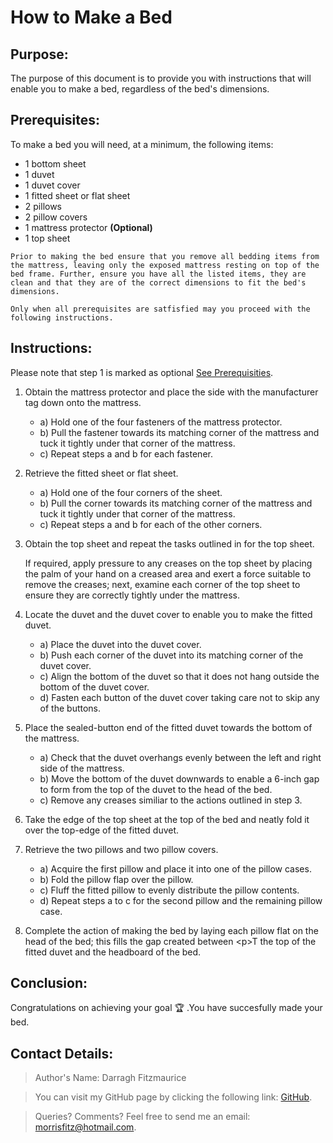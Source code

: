 How to Make a Bed  
=================

Purpose:
--------

The purpose of this document is to provide you with instructions that will enable you to make a bed, regardless of the bed's dimensions. 

<a name='Anchor1'></a>

Prerequisites: 
--------------

To make a bed you will need, at a minimum, the following items:
* 1 bottom sheet 
* 1 duvet
* 1 duvet cover
* 1 fitted sheet or flat sheet
* 2 pillows
* 2 pillow covers
* 1 mattress protector **(Optional)**
* 1 top sheet

```
Prior to making the bed ensure that you remove all bedding items from the mattress, leaving only the exposed mattress resting on top of the bed frame. Further, ensure you have all the listed items, they are clean and that they are of the correct dimensions to fit the bed's dimensions. 

Only when all prerequisites are satfisfied may you proceed with the following instructions.
```

Instructions:
-------------

Please note that step 1 is marked as optional [See Prerequisities](#Anchor1).

1) Obtain the mattress protector and place the side with the manufacturer tag down onto the mattress. 
   - a) Hold one of the four fasteners of the mattress protector.
   - b) Pull the fastener towards its matching corner of the mattress and tuck it tightly under that corner of the mattress.
   - c) Repeat steps a and b for each fastener.
   
2) Retrieve the fitted sheet or flat sheet. 
   * a) Hold one of the four corners of the sheet.
   * b) Pull the corner towards its matching corner of the mattress and tuck it tightly under that corner of the mattress. 
   * c) Repeat steps a and b for each of the other corners. 
   
3) Obtain the top sheet and repeat the tasks outlined in  for the top sheet. 
   <p>If required, apply pressure to any creases on the top sheet by placing the palm of your hand on a creased area and exert              a force suitable to remove the creases; next, examine each corner of the top sheet to ensure they are correctly tightly under 
   the mattress.

4) Locate the duvet and the duvet cover to enable you to make the fitted duvet. 
   - a) Place the duvet into the duvet cover.
   - b) Push each corner of the duvet into its matching corner of the duvet cover. 
   - c) Align the bottom of the duvet so that it does not hang outside the bottom of the duvet cover.
   - d) Fasten each button of the duvet cover taking care not to skip any of the buttons.

5) Place the sealed-button end of the fitted duvet towards the bottom of the mattress.
   - a) Check that the duvet overhangs evenly between the left and right side of the mattress. 
   - b) Move the bottom of the duvet downwards to enable a 6-inch gap to form from the top of the duvet to the head of the 
        bed.
   - c) Remove any creases similiar to the actions outlined in step 3. 

6) Take the edge of the top sheet at the top of the bed and neatly fold it over the top-edge of the fitted duvet. 

7) Retrieve the two pillows and two pillow covers.
   - a) Acquire the first pillow and place it into one of the pillow cases.
   - b) Fold the pillow flap over the pillow. 
   - c) Fluff the fitted pillow to evenly distribute the pillow contents. 
   - d) Repeat steps a to c for the second pillow and the remaining pillow case. 

8) Complete the action of making the bed by laying each pillow flat on the head of the bed; this fills the gap created between   &lt;p&gt;T the top of the fitted duvet and the headboard of the bed. 

Conclusion:
-----------

Congratulations on achieving your goal :trophy: .You have succesfully made your bed.

Contact Details:
-----------

> Author's Name: Darragh Fitzmaurice

> You can visit my GitHub page by clicking the following link: [GitHub](https://github.com/settings/profile).

> Queries? Comments? Feel free to send me an email: [morrisfitz@hotmail.com](mailto:morrisfitz@hotmail.com).





